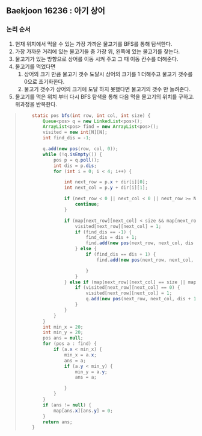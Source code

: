 ## Baekjoon 16236 : 아기 상어

### 논리 순서

1. 현재 위치에서 먹을 수 있는 가장 가까운 물고기를 BFS를 통해 탐색한다.
2. 가장 가까운 거리에 있는 물고기들 중 가장 위, 왼쪽에 있는 물고기를 찾는다.
3. 물고기가 있는 방향으로 상어를 이동 시켜 주고 그 때 이동 칸수를 더해준다.
4. 물고기를 먹었다면 
   1. 상어의 크기 만큼 물고기 갯수 도달시 상어의 크기를 1 더해주고 물고기 갯수를 0으로 초기화한다.
   2. 물고기 갯수가 상어의 크기에 도달 하지 못했다면 물고기의 갯수 만 늘려준다.
5. 물고기를 먹은 위치 부터 다시 BFS 탐색을 통해 다음 먹을 물고기의 위치를 구하고.위과정을 반복한다.



> ```java
>     static pos bfs(int row, int col, int size) {
>         Queue<pos> q = new LinkedList<pos>();
>         ArrayList<pos> find = new ArrayList<pos>();
>         visited = new int[N][N];
>         int find_dis = -1;
> 
>         q.add(new pos(row, col, 0));
>         while (!q.isEmpty()) {
>             pos p = q.poll();
>             int dis = p.dis;
>             for (int i = 0; i < 4; i++) {
> 
>                 int next_row = p.x + dir[i][0];
>                 int next_col = p.y + dir[i][1];
> 
>                 if (next_row < 0 || next_col < 0 || next_row >= N || next_col >= N) {
>                     continue;
>                 }
> 
>                 if (map[next_row][next_col] < size && map[next_row][next_col] != 0) {
>                     visited[next_row][next_col] = 1;
>                     if (find_dis == -1) {
>                         find_dis = dis + 1;
>                         find.add(new pos(next_row, next_col, dis + 1));
>                     } else {
>                         if (find_dis == dis + 1) {
>                             find.add(new pos(next_row, next_col, dis + 1));
> 
>                         }
>                     }
>                 } else if (map[next_row][next_col] == size || map[next_row][next_col] == 0) {
>                     if (visited[next_row][next_col] == 0) {
>                         visited[next_row][next_col] = 1;
>                         q.add(new pos(next_row, next_col, dis + 1));
>                     }
>                 }
>             }
>         }
>         int min_x = 20;
>         int min_y = 20;
>         pos ans = null;
>         for (pos a : find) {
>             if (a.x < min_x) {
>                 min_x = a.x;
>                 ans = a;
>                 if (a.y < min_y) {
>                     min_y = a.y;
>                     ans = a;
> 
>                 }
>             }
>         }
>         if (ans != null) {
>             map[ans.x][ans.y] = 0;
>         }
>         return ans;
>     }
> ```
>
> 

